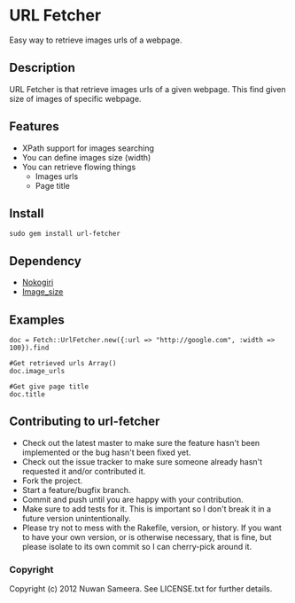# URL Fetcher
Easy way to retrieve images urls of a webpage.

## Description
URL Fetcher is that retrieve images urls of a given webpage. This find given size of images of specific webpage.

## Features
* XPath support for images searching
* You can define images size (width)  
* You can retrieve flowing things
  * Images urls
  * Page title

## Install
    sudo gem install url-fetcher

## Dependency
* [Nokogiri](https://github.com/sparklemotion/nokogiri)
* [Image_size](https://github.com/toy/image_size)

## Examples
    doc = Fetch::UrlFetcher.new({:url => "http://google.com", :width => 100}).find

    #Get retrieved urls Array()
    doc.image_urls 
    
    #Get give page title
    doc.title


##  Contributing to url-fetcher
 
* Check out the latest master to make sure the feature hasn't been implemented or the bug hasn't been fixed yet.
* Check out the issue tracker to make sure someone already hasn't requested it and/or contributed it.
* Fork the project.
* Start a feature/bugfix branch.
* Commit and push until you are happy with your contribution.
* Make sure to add tests for it. This is important so I don't break it in a future version unintentionally.
* Please try not to mess with the Rakefile, version, or history. If you want to have your own version, or is otherwise necessary, that is fine, but please isolate to its own commit so I can cherry-pick around it.

### Copyright

Copyright (c) 2012 Nuwan Sameera. See LICENSE.txt for further details.
